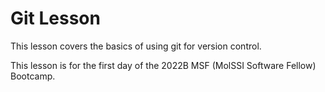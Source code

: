 # Git Lesson

This lesson covers the basics of using git for version control.

This lesson is for the first day of the 2022B MSF (MolSSI Software Fellow) Bootcamp.
